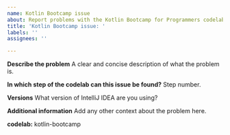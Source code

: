 ```yaml
---
name: Kotlin Bootcamp issue
about: Report problems with the Kotlin Bootcamp for Programmers codelab.
title: 'Kotlin Bootcamp issue: '
labels: ''
assignees: ''

---
```


**Describe the problem**
A clear and concise description of what the problem is.

**In which step of the codelab can this issue be found?**
Step number.

**Versions**
What version of IntelliJ IDEA are you using?

**Additional information**
Add any other context about the problem here.

**codelab:** kotlin-bootcamp

